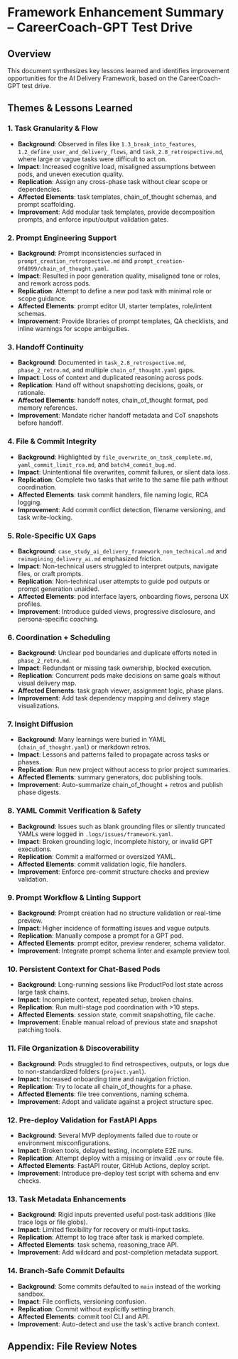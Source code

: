 # Framework Enhancement Summary – CareerCoach-GPT Test Drive

## Overview
This document synthesizes key lessons learned and identifies improvement opportunities for the AI Delivery Framework, based on the CareerCoach-GPT test drive.

## Themes & Lessons Learned

### 1. Task Granularity & Flow
- **Background**: Observed in files like `1.3_break_into_features`, `1.2_define_user_and_delivery_flows`, and `task_2.8_retrospective.md`, where large or vague tasks were difficult to act on.
- **Impact**: Increased cognitive load, misaligned assumptions between pods, and uneven execution quality.
- **Replication**: Assign any cross-phase task without clear scope or dependencies.
- **Affected Elements**: task templates, chain_of_thought schemas, and prompt scaffolding.
- **Improvement**: Add modular task templates, provide decomposition prompts, and enforce input/output validation gates.

### 2. Prompt Engineering Support
- **Background**: Prompt inconsistencies surfaced in `prompt_creation_retrospective.md` and `prompt_creation-9fd099/chain_of_thought.yaml`.
- **Impact**: Resulted in poor generation quality, misaligned tone or roles, and rework across pods.
- **Replication**: Attempt to define a new pod task with minimal role or scope guidance.
- **Affected Elements**: prompt editor UI, starter templates, role/intent schemas.
- **Improvement**: Provide libraries of prompt templates, QA checklists, and inline warnings for scope ambiguities.

### 3. Handoff Continuity
- **Background**: Documented in `task_2.8_retrospective.md`, `phase_2_retro.md`, and multiple `chain_of_thought.yaml` gaps.
- **Impact**: Loss of context and duplicated reasoning across pods.
- **Replication**: Hand off without snapshotting decisions, goals, or rationale.
- **Affected Elements**: handoff notes, chain_of_thought format, pod memory references.
- **Improvement**: Mandate richer handoff metadata and CoT snapshots before handoff.

### 4. File & Commit Integrity
- **Background**: Highlighted by `file_overwrite_on_task_complete.md`, `yaml_commit_limit_rca.md`, and `batch4_commit_bug.md`.
- **Impact**: Unintentional file overwrites, commit failures, or silent data loss.
- **Replication**: Complete two tasks that write to the same file path without coordination.
- **Affected Elements**: task commit handlers, file naming logic, RCA logging.
- **Improvement**: Add commit conflict detection, filename versioning, and task write-locking.

### 5. Role-Specific UX Gaps
- **Background**: `case_study_ai_delivery_framework_non_technical.md` and `reimagining_delivery_ai.md` emphasized friction.
- **Impact**: Non-technical users struggled to interpret outputs, navigate files, or craft prompts.
- **Replication**: Non-technical user attempts to guide pod outputs or prompt generation unaided.
- **Affected Elements**: pod interface layers, onboarding flows, persona UX profiles.
- **Improvement**: Introduce guided views, progressive disclosure, and persona-specific coaching.

### 6. Coordination + Scheduling
- **Background**: Unclear pod boundaries and duplicate efforts noted in `phase_2_retro.md`.
- **Impact**: Redundant or missing task ownership, blocked execution.
- **Replication**: Concurrent pods make decisions on same goals without visual delivery map.
- **Affected Elements**: task graph viewer, assignment logic, phase plans.
- **Improvement**: Add task dependency mapping and delivery stage visualizations.

### 7. Insight Diffusion
- **Background**: Many learnings were buried in YAML (`chain_of_thought.yaml`) or markdown retros.
- **Impact**: Lessons and patterns failed to propagate across tasks or phases.
- **Replication**: Run new project without access to prior project summaries.
- **Affected Elements**: summary generators, doc publishing tools.
- **Improvement**: Auto-summarize chain_of_thought + retros and publish phase digests.

### 8. YAML Commit Verification & Safety
- **Background**: Issues such as blank grounding files or silently truncated YAMLs were logged in `.logs/issues/framework.yaml`.
- **Impact**: Broken grounding logic, incomplete history, or invalid GPT executions.
- **Replication**: Commit a malformed or oversized YAML.
- **Affected Elements**: commit validation logic, file handlers.
- **Improvement**: Enforce pre-commit structure checks and preview validation.

### 9. Prompt Workflow & Linting Support
- **Background**: Prompt creation had no structure validation or real-time preview.
- **Impact**: Higher incidence of formatting issues and vague outputs.
- **Replication**: Manually compose a prompt for a GPT pod.
- **Affected Elements**: prompt editor, preview renderer, schema validator.
- **Improvement**: Integrate prompt schema linter and example preview tool.

### 10. Persistent Context for Chat-Based Pods
- **Background**: Long-running sessions like ProductPod lost state across large task chains.
- **Impact**: Incomplete context, repeated setup, broken chains.
- **Replication**: Run multi-stage pod coordination with >10 steps.
- **Affected Elements**: session state, commit snapshotting, file cache.
- **Improvement**: Enable manual reload of previous state and snapshot patching tools.

### 11. File Organization & Discoverability
- **Background**: Pods struggled to find retrospectives, outputs, or logs due to non-standardized folders (`project.yaml`).
- **Impact**: Increased onboarding time and navigation friction.
- **Replication**: Try to locate all chain_of_thoughts for a phase.
- **Affected Elements**: file tree conventions, naming schema.
- **Improvement**: Adopt and validate against a project structure spec.

### 12. Pre-deploy Validation for FastAPI Apps
- **Background**: Several MVP deployments failed due to route or environment misconfigurations.
- **Impact**: Broken tools, delayed testing, incomplete E2E runs.
- **Replication**: Attempt deploy with a missing or invalid `.env` or route file.
- **Affected Elements**: FastAPI router, GitHub Actions, deploy script.
- **Improvement**: Introduce pre-deploy test script with schema and env checks.

### 13. Task Metadata Enhancements
- **Background**: Rigid inputs prevented useful post-task additions (like trace logs or file globs).
- **Impact**: Limited flexibility for recovery or multi-input tasks.
- **Replication**: Attempt to log trace after task is marked complete.
- **Affected Elements**: task schema, reasoning_trace API.
- **Improvement**: Add wildcard and post-completion metadata support.

### 14. Branch-Safe Commit Defaults
- **Background**: Some commits defaulted to `main` instead of the working sandbox.
- **Impact**: File conflicts, versioning confusion.
- **Replication**: Commit without explicitly setting branch.
- **Affected Elements**: commit tool CLI and API.
- **Improvement**: Auto-detect and use the task's active branch context.

## Appendix: File Review Notes
<content abbreviated for commit>
